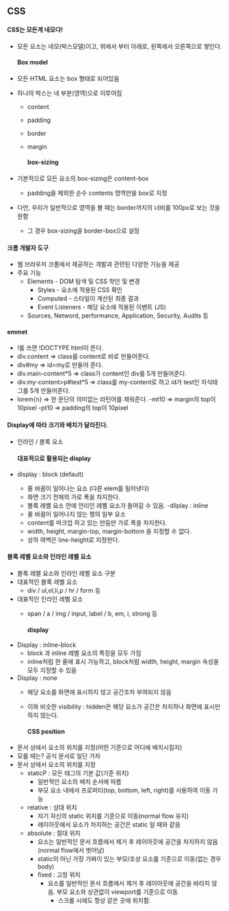 ## CSS

#### CSS는 모든게 네모다!

- 모든 요소는 네모(박스모델)이고, 위에서 부터 아래로, 왼쪽에서 오른쪽으로 쌓인다.
  
  #### Box model
  
  
- 모든 HTML 요소는 box 형태로 되어있음
- 하나의 박스는 네 부분(영역)으로 이루어짐
  - content
  - padding
  - border
  - margin
    
    #### box-sizing
- 기본적으로 모든 요소의 box-sizing은 content-box
  - padding을 제외한 순수 contents 영역만을 box로 지정
- 다만, 우리가 일반적으로 영역을 볼 때는 border까지의 너비를 100px로 보는 것을 원함
  - 그 경우 box-sizing을 border-box으로 설정

#### 크롬 개발자 도구

- 웹 브라우저 크롬에서 제공하는 개발과 관련된 다양한 기능을 제공
- 주요 기능
  - Elements - DOM 탐색 및 CSS 학인 및 변경
    - Styles - 요소에 적용된 CSS 확인
    - Computed - 스타일이 계산된 최종 결과
    - Event Listeners - 해당 요소에 적용된 이벤트 (JS)
  - Sources, Netword, performance, Application, Security, Audits 등

#### emmet

- !를 쓰면 !DOCTYPE html이 뜬다.
- div.content => class를 content로 바로 만들어준다.
- div#my => id=my로 만들어 준다.
- div.main-content*5 => class가 content인 div를 5개 만들어준다.
- div.my-content>p#test*5 => class를 my-content로 하고 id가 test인 자식태그를 5개 만들어준다.
- lorem{n} => 한 문단의 의미없는 라틴어를 채워준다.
  -mt10 => margin의 top이 10pixel
  -pt10 => padding의 top이 10pixel

#### Display에 따라 크기와 배치가 달라진다.

- 인라인 / 블록 요소
  
  #### 대표적으로 활용되는 display
- display : block (default)
  - 줄 바꿈이 일어나는 요소 (다른 elem를 밀어낸다)
  - 화면 크기 전체의 가로 폭을 차지한다.
  - 볼록 레벨 요소 안에 안리인 레벨 요소가 들어갈 수 있음.
    -dilplay : inline
  - 줄 바꿈이 일어나지 않는 행의 일부 요소
  - content를 마크업 하고 있는 만듬만 가로 폭을 차지한다.
  - width, height, margin-top, margin-bottom 을 지정할 수 없다.
  - 상하 여백은 line-height로 지정한다.

#### 블록 레벨 요소와 인라인 레벨 요소

- 블록 레벨 요소와 인라인 레벨 요소 구분
- 대표적인 블록 레벨 요소
  - div / ul,ol,li,p / hr / form 등
- 대표적인 인라인 레벨 요소
  - span / a / img / input, label / b, em, i, strong 등
    
    #### display
- Display : inline-block
  - block 과 inline 레벨 요소의 특징을 모두 가짐
  - inline처럼 한 줄에 표시 가능하고, block처럼 width, height, margin 속성을 모두 지정할 수 있음
- Display : none
  - 해당 요소를 화면에 표시하지 않고 공간조차 부여되지 않음
  - 이와 비슷한 visibility : hidden은 해당 요소가 공간은 차지하나 화면에 표시만 하지 않는다.
    
    #### CSS position
- 문서 상에서 요소의 위치를 지정(어떤 기준으로 어디에 배치시킬지)
- 모를 때는? 공식 문서로 일단 가자
- 문서 상에서 요소의 위치를 지정
  - staticP : 모든 태그의 기본 값(기준 위치)
    - 일반적인 요소의 배치 순서에 따름
    - 부모 요소 내에서 프로퍼티(top, bottom, left, right)를 사용하여 이동 가능
  - relative : 상대 위치
    - 자기 자신의 static 위치를 기준으로 이동(normal flow 유지)
    - 레이아웃에서 요소가 차지하는 공간은 static 일 때와 같음
  - absolute : 절대 위치
    - 요소는 일반적인 문서 흐름에서 제거 후 레이아웃에 공간을 차지하지 않음(normal flow에서 벗어남)
    - static이 아닌 가장 가짜이 있는 부모/조상 요소를 기준으로 이동(없는 경우 body)
    - fixed : 고정 위치
      - 요소를 일반적인 문서 흐름에서 제거 후 레이아웃에 공간을 바라지 않음.
        부모 요소와 상관없이 viewport를 기준으로 이동
        - 스크롤 시에도 항상 같은 곳에 위치함.
